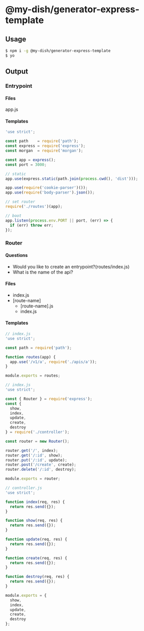 # @my-dish/generator-express-template

## Usage
```sh
$ npm i -g @my-dish/generator-express-template
$ yo
```

## Output
### Entrypoint
#### Files
app.js

#### Templates
```js
'use strict';

const path    = require('path');
const express = require('express');
const morgan  = require('morgan');

const app = express();
const port = 3000;

// static
app.use(express.static(path.join(process.cwd(), 'dist')));

app.use(require('cookie-parser')());
app.use(require('body-parser').json());

// set router
require('./routes')(app);

// boot
app.listen(process.env.PORT || port, (err) => {
  if (err) throw err;
});
```

### Router
#### Questions
- Would you like to create an entrypoint?(routes/index.js)
- What is the name of the api?

#### Files
- index.js
- [route-name]
  - [route-name].js
  - index.js

#### Templates
```js
// index.js
'use strict';

const path = require('path');

function routes(app) {
  app.use('/v1/a', require('./apis/a'));
}

module.exports = routes;
```

```js
// index.js
'use strict';

const { Router } = require('express');
const {
  show,
  index,
  update,
  create,
  destroy
} = require('./controller');

const router = new Router();

router.get('/', index);
router.get('/:id', show);
router.put('/:id', update);
router.post('/create', create);
router.delete('/:id', destroy);

module.exports = router;
```

```js
// controller.js
'use strict';

function index(req, res) {
  return res.send({});
}

function show(req, res) {
  return res.send({});
}

function update(req, res) {
  return res.send({});
}

function create(req, res) {
  return res.send({});
}

function destroy(req, res) {
  return res.send({});
}

module.exports = {
  show,
  index,
  update,
  create,
  destroy
};
```